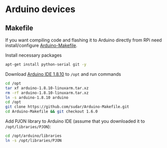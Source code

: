 # Arduino devices

## Makefile

If you want compiling code and flashing it to Arduino directly from RPi need install/configure [Arduino-Makefile](https://github.com/sudar/Arduino-Makefile).

Install necessary packages

```bash
apt-get install python-serial git -y
```

Download [Arduino IDE 1.8.10](https://www.arduino.cc/en/Main/OldSoftwareReleases#previous) to `/opt` and run commands

```bash
cd /opt
tar xf arduino-1.8.10-linuxarm.tar.xz
rm -rf arduino-1.8.10-linuxarm.tar.xz
ln -s arduino-1.8.10 arduino
cd /opt
git clone https://github.com/sudar/Arduino-Makefile.git
cd Arduino-Makefile && git checkout 1.6.0
```

Add PJON library to Arduino IDE (assume that you downloaded it to `/opt/libraries/PJON`):

```bash
cd /opt/arduino/libraries
ln -s /opt/libraries/PJON
```

